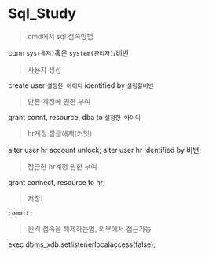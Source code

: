 # Sql_Study

> cmd에서 sql 접속방법

conn `sys(유저)`혹은 `system(관리자)`/비번

> 사용자 생성

create user `설정한 아이디` identified by `설정할비번`

> 만든 계정에 권한 부여

grant connt, resource, dba to `설정한 아이디`

> hr계정 잠금해제(커밋)

alter user hr account unlock;
alter user hr identified by 비번;

> 잠금한 hr계정 권한 부여

grant connect, resource to hr;

> 저장❕

`commit;`

> 원격 접속을 해제하는법, 외부에서 접근가능

exec dbms_xdb.setlistenerlocalaccess(false);
